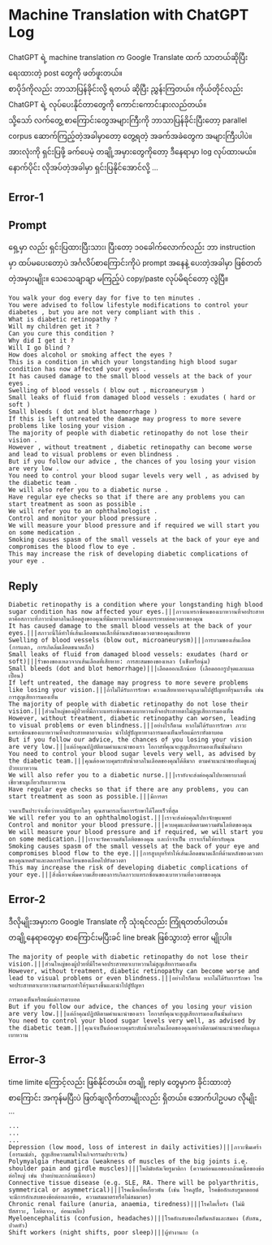 # Machine Translation with ChatGPT Log

ChatGPT ရဲ့ machine translation က Google Translate ထက် သာတယ်ဆိုပြီး ရေးထားတဲ့ post တွေကို ဖတ်ဖူးတယ်။   
စာပိုဒ်ကိုလည်း ဘာသာပြန်ခိုင်းလို့ ရတယ် ဆိုပြီး ညွှန်းကြတယ်။ ကိုယ်တိုင်လည်း ChatGPT ရဲ့ လုပ်ပေးနိုင်တာတွေကို ကောင်းကောင်းနားလည်တယ်။   
သို့သော် လက်တွေ့ စာကြောင်းတွေအများကြီးကို ဘာသာပြန်ခိုင်းပြီးတော့ parallel corpus ဆောက်ကြည့်တဲ့အခါမှာတော့ တွေ့ရတဲ့ အခက်အခဲတွေက အများကြီးပါပဲ။  
အားလုံးကို ရှင်းပြဖို့ ခက်ပေမဲ့ တချို့အမှားတွေကိုတော့ ဒီနေရာမှာ log လုပ်ထားမယ်။ နောက်ပိုင်း လိုအပ်တဲ့အခါမှာ ရှင်းပြနိုင်အောင်လို့ ...   

## Error-1
## Prompt

ရှေ့မှာ လည်း ရှင်းပြထားပြီးသား၊ ပြီးတော့ ၁၀ခေါက်လောက်လည်း ဘာ instruction မှာ ထပ်မပေးတော့ပဲ အင်္ဂလိပ်စာကြောင်းကိုပဲ prompt အနေနဲ့ ပေးတဲ့အခါမှာ ဖြစ်တတ်တဲ့အမှားမျိုး။ သေသေချာချာ မကြည့်ပဲ copy/paste လုပ်မိရင်တော့ လွဲပြီ။  

```
You walk your dog every day for five to ten minutes .
You were advised to follow lifestyle modifications to control your diabetes , but you are not very compliant with this .
What is diabetic retinopathy ?
Will my children get it ?
Can you cure this condition ?
Why did I get it ?
Will I go blind ?
How does alcohol or smoking affect the eyes ?
This is a condition in which your longstanding high blood sugar condition has now affected your eyes .
It has caused damage to the small blood vessels at the back of your eyes .
Swelling of blood vessels ( blow out , microaneurysm )
Small leaks of fluid from damaged blood vessels : exudates ( hard or soft ) 
Small bleeds ( dot and blot haemorrhage )
If this is left untreated the damage may progress to more severe problems like losing your vision .
The majority of people with diabetic retinopathy do not lose their vision .
However , without treatment , diabetic retinopathy can become worse and lead to visual problems or even blindness .
But if you follow our advice , the chances of you losing your vision are very low .
You need to control your blood sugar levels very well , as advised by the diabetic team .
We will also refer you to a diabetic nurse .
Have regular eye checks so that if there are any problems you can start treatment as soon as possible .
We will refer you to an ophthalmologist .
Control and monitor your blood pressure .
We will measure your blood pressure and if required we will start you on some medication .
Smoking causes spasm of the small vessels at the back of your eye and compromises the blood flow to eye .
This may increase the risk of developing diabetic complications of your eye .
```

## Reply

```
Diabetic retinopathy is a condition where your longstanding high blood sugar condition has now affected your eyes.|||ภาวะแทรกซ้อนของเบาหวานที่จอประสาทตาคือสภาวะที่ภาวะน้ำตาลในเลือดสูงของคุณที่มีมายาวนานได้ส่งผลกระทบต่อดวงตาของคุณ
It has caused damage to the small blood vessels at the back of your eyes.|||สภาวะนี้ได้ทำให้เส้นเลือดขนาดเล็กที่ด้านหลังของดวงตาของคุณเสียหาย
Swelling of blood vessels (blow out, microaneurysm)|||การบวมของเส้นเลือด (การแตก, การเกิดลิ่มเลือดขนาดเล็ก)
Small leaks of fluid from damaged blood vessels: exudates (hard or soft)|||รั่วของของเหลวจากเส้นเลือดที่เสียหาย: การสะสมของของเหลว (แข็งหรือนุ่ม)
Small bleeds (dot and blot hemorrhage)|||เลือดออกเล็กน้อย (เลือดออกรูปจุดและแผลเปื้อน)
If left untreated, the damage may progress to more severe problems like losing your vision.|||ถ้าไม่ได้รับการรักษา ความเสียหายอาจลุกลามไปสู่ปัญหาที่รุนแรงขึ้น เช่น การสูญเสียการมองเห็น
The majority of people with diabetic retinopathy do not lose their vision.|||ส่วนใหญ่ของผู้ป่วยที่มีภาวะแทรกซ้อนของเบาหวานที่จอประสาทตาไม่สูญเสียการมองเห็น
However, without treatment, diabetic retinopathy can worsen, leading to visual problems or even blindness.|||อย่างไรก็ตาม หากไม่ได้รับการรักษา ภาวะแทรกซ้อนของเบาหวานที่จอประสาทตาอาจแย่ลง นำไปสู่ปัญหาทางการมองเห็นหรือแม้กระทั่งตาบอด
But if you follow our advice, the chances of you losing your vision are very low.|||แต่ถ้าคุณปฏิบัติตามคำแนะนำของเรา โอกาสที่คุณจะสูญเสียการมองเห็นนั้นต่ำมาก
You need to control your blood sugar levels very well, as advised by the diabetic team.|||คุณต้องควบคุมระดับน้ำตาลในเลือดของคุณได้ดีมาก ตามคำแนะนำของทีมดูแลผู้ป่วยเบาหวาน
We will also refer you to a diabetic nurse.|||เรายังจะส่งต่อคุณไปหาพยาบาลที่เชี่ยวชาญเกี่ยวกับเบาหวาน
Have regular eye checks so that if there are any problems, you can start treatment as soon as possible.|||มีการตร

วจตาเป็นประจำเพื่อว่าหากมีปัญหาใดๆ คุณสามารถเริ่มการรักษาได้โดยเร็วที่สุด
We will refer you to an ophthalmologist.|||เราจะส่งต่อคุณไปหาจักษุแพทย์
Control and monitor your blood pressure.|||ควบคุมและติดตามความดันโลหิตของคุณ
We will measure your blood pressure and if required, we will start you on some medication.|||เราจะวัดความดันโลหิตของคุณ และถ้าจำเป็น เราจะเริ่มให้ยากับคุณ
Smoking causes spasm of the small vessels at the back of your eye and compromises blood flow to the eye.|||การสูบบุหรี่ทำให้เส้นเลือดขนาดเล็กที่ด้านหลังของดวงตาของคุณหดตัวและลดการไหลเวียนของเลือดไปยังดวงตา
This may increase the risk of developing diabetic complications of your eye.|||สิ่งนี้อาจเพิ่มความเสี่ยงของการเกิดภาวะแทรกซ้อนของเบาหวานที่ดวงตาของคุณ
```

## Error-2

ဒီလိုမျိုးအမှားက Google Translate ကို သုံးရင်လည်း ကြုံရတတ်ပါတယ်။  
တချို့နေရာတွေမှာ စာကြောင်းမပြီးခင် line break ဖြစ်သွားတဲ့ error မျိုးပါ။  

```
The majority of people with diabetic retinopathy do not lose their vision.|||ส่วนใหญ่ของผู้ป่วยที่มีโรคจอประสาทตาเบาหวานไม่สูญเสียการมองเห็น
However, without treatment, diabetic retinopathy can become worse and lead to visual problems or even blindness.|||อย่างไรก็ตาม หากไม่ได้รับการรักษา โรคจอประสาทตาเบาหวานสามารถทำให้รุนแรงขึ้นและนำไปสู่ปัญหา

การมองเห็นหรือแม้แต่การตาบอด
But if you follow our advice, the chances of you losing your vision are very low.|||แต่ถ้าคุณปฏิบัติตามคำแนะนำของเรา โอกาสที่คุณจะสูญเสียการมองเห็นนั้นต่ำมาก
You need to control your blood sugar levels very well, as advised by the diabetic team.|||คุณจำเป็นต้องควบคุมระดับน้ำตาลในเลือดของคุณอย่างดีตามคำแนะนำของทีมดูแลเบาหวาน
```

## Error-3

time limite ကြောင့်လည်း ဖြစ်နိုင်တယ်။ တချို့ reply တွေမှာက ခိုင်းထားတဲ့ စာကြောင်း အကုန်မပြီးပဲ ဖြတ်ချလိုက်တာမျိုးလည်း ရှိတယ်။ အောက်ပါဥပမာ လိုမျိုး ...  

```
...
...
...
Depression (low mood, loss of interest in daily activities)|||ภาวะซึมเศร้า (อารมณ์ต่ำ, สูญเสียความสนใจในกิจกรรมประจำวัน)
Polymyalgia rheumatica (weakness of muscles of the big joints i.e. shoulder pain and girdle muscles)|||โพลิมัยอัลเจียรูมาติกา (ความอ่อนแอของกล้ามเนื้อของข้อต่อใหญ่ เช่น ปวดบ่าและกล้ามเนื้อเอว)
Connective tissue disease (e.g. SLE, RA. There will be polyarthritis, symmetrical or asymmetrical)|||โรคเนื้อเยื่อเกี่ยวพัน (เช่น โรคลูปัส, โรคข้ออักเสบรูมาตอยด์ จะมีการอักเสบของข้อต่อหลายข้อ, ความสมมาตรหรือไม่สมมาตร)
Chronic renal failure (anuria, anaemia, tiredness)|||โรคไตเรื้อรัง (ไม่มีปัสสาวะ, โลหิตจาง, อ่อนเพลีย)
Myeloencephalitis (confusion, headaches)|||โรคอักเสบของไขสันหลังและสมอง (สับสน, ปวดหัว)
Shift workers (night shifts, poor sleep)|||ผู้ทำงานกะ (ก
```

```

```

```

```

```

```

```

```

```

```

```

```

```

```

```

```

```

```

```

```

```

```

```

```

```

```

```

```

```

```

```

```

```

```

```

```

```

```

```

```

```

```

```

```

```

```

```

```

```

```

```

```

```

```

```

```

```

```

```

```

```

```

```

```

```

```

```

```

```

```

```

```

```

```

```

```

```

```

```

```

```

```

```

```

```

```

```

```

```

```

```

```

```

```

```

```



